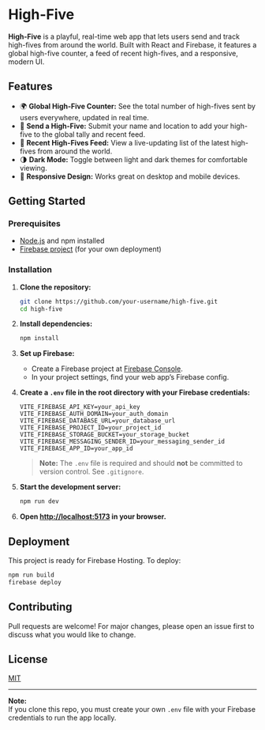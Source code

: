 # High-Five

**High-Five** is a playful, real-time web app that lets users send and track high-fives from around the world. Built with React and Firebase, it features a global high-five counter, a feed of recent high-fives, and a responsive, modern UI.

## Features

- 🌍 **Global High-Five Counter:** See the total number of high-fives sent by users everywhere, updated in real time.
- 🙌 **Send a High-Five:** Submit your name and location to add your high-five to the global tally and recent feed.
- 📰 **Recent High-Fives Feed:** View a live-updating list of the latest high-fives from around the world.
- 🌗 **Dark Mode:** Toggle between light and dark themes for comfortable viewing.
- 📱 **Responsive Design:** Works great on desktop and mobile devices.

## Getting Started

### Prerequisites

- [Node.js](https://nodejs.org/) and npm installed
- [Firebase project](https://firebase.google.com/) (for your own deployment)

### Installation

1. **Clone the repository:**
   ```sh
   git clone https://github.com/your-username/high-five.git
   cd high-five
   ```

2. **Install dependencies:**
   ```sh
   npm install
   ```

3. **Set up Firebase:**
   - Create a Firebase project at [Firebase Console](https://console.firebase.google.com/).
   - In your project settings, find your web app’s Firebase config.

4. **Create a `.env` file in the root directory with your Firebase credentials:**
   ```
   VITE_FIREBASE_API_KEY=your_api_key
   VITE_FIREBASE_AUTH_DOMAIN=your_auth_domain
   VITE_FIREBASE_DATABASE_URL=your_database_url
   VITE_FIREBASE_PROJECT_ID=your_project_id
   VITE_FIREBASE_STORAGE_BUCKET=your_storage_bucket
   VITE_FIREBASE_MESSAGING_SENDER_ID=your_messaging_sender_id
   VITE_FIREBASE_APP_ID=your_app_id
   ```
   > **Note:** The `.env` file is required and should **not** be committed to version control. See `.gitignore`.

5. **Start the development server:**
   ```sh
   npm run dev
   ```

6. **Open [http://localhost:5173](http://localhost:5173) in your browser.**

## Deployment

This project is ready for Firebase Hosting. To deploy:

```sh
npm run build
firebase deploy
```

## Contributing

Pull requests are welcome! For major changes, please open an issue first to discuss what you would like to change.

## License

[MIT](LICENSE)

---

**Note:**  
If you clone this repo, you must create your own `.env` file with your Firebase credentials to run the app locally.